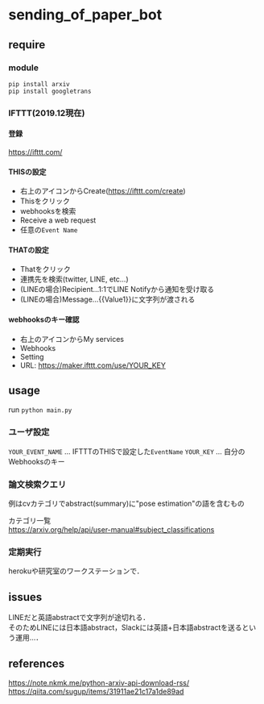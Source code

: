 # sending_of_paper_bot

## require
### module
`pip install arxiv`<br>
`pip install googletrans`

### IFTTT(2019.12現在)
#### 登録
https://ifttt.com/

#### THISの設定
- 右上のアイコンからCreate(https://ifttt.com/create)
- Thisをクリック
- webhooksを検索
- Receive a web request
- 任意の`Event Name`

#### THATの設定
- Thatをクリック
- 連携先を検索(twitter, LINE, etc...)
- (LINEの場合)Recipient…1:1でLINE Notifyから通知を受け取る
- (LINEの場合)Message…{{Value1}}に文字列が渡される

#### webhooksのキー確認
- 右上のアイコンからMy services
- Webhooks
- Setting
- URL: https://maker.ifttt.com/use/YOUR_KEY

## usage
run `python main.py`

### ユーザ設定
`YOUR_EVENT_NAME` … IFTTTのTHISで設定した`EventName`
`YOUR_KEY` … 自分のWebhooksのキー

### 論文検索クエリ
例はcvカテゴリでabstract(summary)に"pose estimation"の語を含むもの

カテゴリ一覧<br>
https://arxiv.org/help/api/user-manual#subject_classifications

### 定期実行
herokuや研究室のワークステーションで．

## issues
LINEだと英語abstractで文字列が途切れる．<br>
そのためLINEには日本語abstract，Slackには英語+日本語abstractを送るという運用…．

## references
https://note.nkmk.me/python-arxiv-api-download-rss/ <br>
https://qiita.com/sugup/items/31911ae21c17a1de89ad

